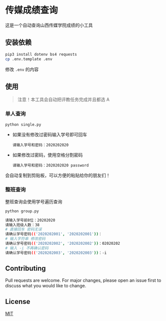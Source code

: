 # 传媒成绩查询

这是一个自动查询山西传媒学院成绩的小工具

## 安装依赖

```bash
pip3 install dotenv bs4 requests
cp .env.template .env
```

修改 `.env` 的内容

## 使用

> 注意！本工具会自动把评教任务完成并且都选 A

### 单人查询

```bash
python single.py
```

- 如果没有修改过密码输入学号即可回车
  ```
  请输入学号和密码：2020202020
  ```
- 如果修改过密码，使用空格分割密码
  ```
  请输入学号和密码：2020202020 password
  ```

会自动复制到剪贴板，可以方便的粘贴给你的朋友们！

### 整班查询

整班查询会使用学号遍历查询

```bash
python group.py
```

```bash
请输入学号前8位：20202020
请输入班级人数：38
# 直接回车 密码无误
请确认学号密码(('2020202001', '2020202001'))：
# 输入字符串 修改密码
请确认学号密码(('2020202002', '2020202002'))：02020202
# 输入 -i 不再确认密码
请确认学号密码(('2020202003', '2020202003'))：-i
```

## Contributing

Pull requests are welcome. For major changes, please open an issue first to discuss what you would like to change.

## License

[MIT](./LICENSE.txt)
